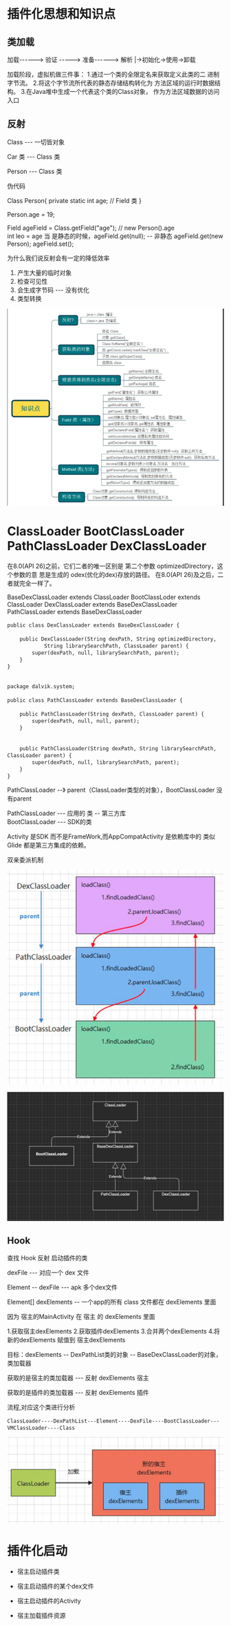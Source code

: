 # 插件化思想和知识点

## 类加载

加载------> 验证 ----->  准备------> 解析
                                    |->初始化->使用->卸载
                                    
加载阶段，虚拟机做三件事：
1.通过一个类的全限定名来获取定义此类的二 进制字节流。
2.将这个字节流所代表的静态存储结构转化为 方法区域的运行时数据结构。
3.在Java堆中生成一个代表这个类的Class对象， 作为方法区域数据的访问入口

## 反射

Class  --- 一切皆对象

Car 类  --- Class 类

Person  --- Class 类

伪代码

Class Person{
	private static int age; // Field 类
}

Person.age  = 19;

Field  ageField = Class.getField("age"); // new Person().age  
int leo =  age
当 是静态的时候，ageField.get(null); -- 非静态 ageField.get(new Person);
ageField.set();

为什么我们说反射会有一定的降低效率

1. 产生大量的临时对象
2. 检查可见性 
3. 会生成字节码 --- 没有优化
4. 类型转换

![反射知识点](./反射.png)

# ClassLoader BootClassLoader PathClassLoader DexClassLoader


在8.0(API 26)之前，它们二者的唯一区别是 第二个参数 optimizedDirectory，这个参数的意 思是生成的 odex(优化的dex)存放的路径。
在8.0(API 26)及之后，二者就完全一样了。

BaseDexClassLoader extends ClassLoader
BootClassLoder extends ClassLoader
DexClassLoader extends BaseDexClassLoader
PathClassLoader extends BaseDexClassLoader
```
public class DexClassLoader extends BaseDexClassLoader {
    
    public DexClassLoader(String dexPath, String optimizedDirectory,
            String librarySearchPath, ClassLoader parent) {
        super(dexPath, null, librarySearchPath, parent);
    }
}
```

```

package dalvik.system;

public class PathClassLoader extends BaseDexClassLoader {
    
    public PathClassLoader(String dexPath, ClassLoader parent) {
        super(dexPath, null, null, parent);
    }

    
    public PathClassLoader(String dexPath, String librarySearchPath, ClassLoader parent) {
        super(dexPath, null, librarySearchPath, parent);
    }
}

```



PathClassLoader --》 parent（ClassLoader类型的对象），BootClassLoader 没有parent

PathClassLoader  --- 应用的 类 -- 第三方库  
BootClassLoader  --- SDK的类

Activity 是SDK 而不是FrameWork,而AppCompatActivity 是依赖库中的
类似Glide 都是第三方集成的依赖。

双亲委派机制

![双亲委派](./双亲委派.png)

![classloader关系图](./ClassLoader关系.png)
## Hook

查找  Hook  反射 启动插件的类

dexFile --- 对应一个 dex 文件

Element -- dexFile  --- apk  多个dex文件

Element[] dexElements -- 一个app的所有 class 文件都在 dexElements 里面

因为 宿主的MainActivity  在  宿主 的  dexElements 里面

1.获取宿主dexElements
2.获取插件dexElements
3.合并两个dexElements
4.将新的dexElements 赋值到 宿主dexElements

目标：dexElements  -- DexPathList类的对象 -- BaseDexClassLoader的对象，类加载器

获取的是宿主的类加载器  --- 反射 dexElements  宿主 

获取的是插件的类加载器  --- 反射 dexElements  插件


流程,对应这个类进行分析

```aidl
ClassLoader----DexPathList---Element----DexFile----BootClassLoader---VMClassLoader----Class
```


![合并](./合并.png)

# 插件化启动

- 宿主启动插件类

- 宿主启动插件的某个dex文件

- 宿主启动插件的Activity

- 宿主加载插件资源